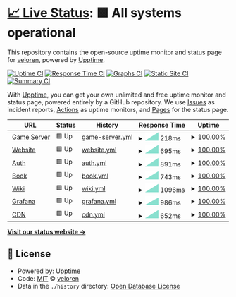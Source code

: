 # [📈 Live Status](https://status.veloren.net): <!--live status--> **🟩 All systems operational**

This repository contains the open-source uptime monitor and status page for [veloren](https://www.veloren.net), powered by [Upptime](https://github.com/upptime/upptime).

[![Uptime CI](https://github.com/veloren/status.veloren.net/workflows/Uptime%20CI/badge.svg)](https://github.com/veloren/status.veloren.net/actions?query=workflow%3A%22Uptime+CI%22)
[![Response Time CI](https://github.com/veloren/status.veloren.net/workflows/Response%20Time%20CI/badge.svg)](https://github.com/veloren/status.veloren.net/actions?query=workflow%3A%22Response+Time+CI%22)
[![Graphs CI](https://github.com/veloren/status.veloren.net/workflows/Graphs%20CI/badge.svg)](https://github.com/veloren/status.veloren.net/actions?query=workflow%3A%22Graphs+CI%22)
[![Static Site CI](https://github.com/veloren/status.veloren.net/workflows/Static%20Site%20CI/badge.svg)](https://github.com/veloren/status.veloren.net/actions?query=workflow%3A%22Static+Site+CI%22)
[![Summary CI](https://github.com/veloren/status.veloren.net/workflows/Summary%20CI/badge.svg)](https://github.com/veloren/status.veloren.net/actions?query=workflow%3A%22Summary+CI%22)

With [Upptime](https://upptime.js.org), you can get your own unlimited and free uptime monitor and status page, powered entirely by a GitHub repository. We use [Issues](https://github.com/veloren/status.veloren.net/issues) as incident reports, [Actions](https://github.com/veloren/status.veloren.net/actions) as uptime monitors, and [Pages](https://status.veloren.net) for the status page.

<!--start: status pages-->
<!-- This summary is generated by Upptime (https://github.com/upptime/upptime) -->
<!-- Do not edit this manually, your changes will be overwritten -->
<!-- prettier-ignore -->
| URL | Status | History | Response Time | Uptime |
| --- | ------ | ------- | ------------- | ------ |
| <img alt="" src="https://favicons.githubusercontent.com/null" height="13"> [Game Server](server.veloren.net) | 🟩 Up | [game-server.yml](https://github.com/veloren/status.veloren.net/commits/HEAD/history/game-server.yml) | <details><summary><img alt="Response time graph" src="./graphs/game-server/response-time-week.png" height="20"> 218ms</summary><br><a href="https://status.veloren.net/history/game-server"><img alt="Response time 218" src="https://img.shields.io/endpoint?url=https%3A%2F%2Fraw.githubusercontent.com%2Fveloren%2Fstatus.veloren.net%2FHEAD%2Fapi%2Fgame-server%2Fresponse-time.json"></a><br><a href="https://status.veloren.net/history/game-server"><img alt="24-hour response time 218" src="https://img.shields.io/endpoint?url=https%3A%2F%2Fraw.githubusercontent.com%2Fveloren%2Fstatus.veloren.net%2FHEAD%2Fapi%2Fgame-server%2Fresponse-time-day.json"></a><br><a href="https://status.veloren.net/history/game-server"><img alt="7-day response time 218" src="https://img.shields.io/endpoint?url=https%3A%2F%2Fraw.githubusercontent.com%2Fveloren%2Fstatus.veloren.net%2FHEAD%2Fapi%2Fgame-server%2Fresponse-time-week.json"></a><br><a href="https://status.veloren.net/history/game-server"><img alt="30-day response time 218" src="https://img.shields.io/endpoint?url=https%3A%2F%2Fraw.githubusercontent.com%2Fveloren%2Fstatus.veloren.net%2FHEAD%2Fapi%2Fgame-server%2Fresponse-time-month.json"></a><br><a href="https://status.veloren.net/history/game-server"><img alt="1-year response time 218" src="https://img.shields.io/endpoint?url=https%3A%2F%2Fraw.githubusercontent.com%2Fveloren%2Fstatus.veloren.net%2FHEAD%2Fapi%2Fgame-server%2Fresponse-time-year.json"></a></details> | <details><summary><a href="https://status.veloren.net/history/game-server">100.00%</a></summary><a href="https://status.veloren.net/history/game-server"><img alt="All-time uptime 100.00%" src="https://img.shields.io/endpoint?url=https%3A%2F%2Fraw.githubusercontent.com%2Fveloren%2Fstatus.veloren.net%2FHEAD%2Fapi%2Fgame-server%2Fuptime.json"></a><br><a href="https://status.veloren.net/history/game-server"><img alt="24-hour uptime 100.00%" src="https://img.shields.io/endpoint?url=https%3A%2F%2Fraw.githubusercontent.com%2Fveloren%2Fstatus.veloren.net%2FHEAD%2Fapi%2Fgame-server%2Fuptime-day.json"></a><br><a href="https://status.veloren.net/history/game-server"><img alt="7-day uptime 100.00%" src="https://img.shields.io/endpoint?url=https%3A%2F%2Fraw.githubusercontent.com%2Fveloren%2Fstatus.veloren.net%2FHEAD%2Fapi%2Fgame-server%2Fuptime-week.json"></a><br><a href="https://status.veloren.net/history/game-server"><img alt="30-day uptime 100.00%" src="https://img.shields.io/endpoint?url=https%3A%2F%2Fraw.githubusercontent.com%2Fveloren%2Fstatus.veloren.net%2FHEAD%2Fapi%2Fgame-server%2Fuptime-month.json"></a><br><a href="https://status.veloren.net/history/game-server"><img alt="1-year uptime 100.00%" src="https://img.shields.io/endpoint?url=https%3A%2F%2Fraw.githubusercontent.com%2Fveloren%2Fstatus.veloren.net%2FHEAD%2Fapi%2Fgame-server%2Fuptime-year.json"></a></details>
| <img alt="" src="https://favicons.githubusercontent.com/veloren.net" height="13"> [Website](https://veloren.net) | 🟩 Up | [website.yml](https://github.com/veloren/status.veloren.net/commits/HEAD/history/website.yml) | <details><summary><img alt="Response time graph" src="./graphs/website/response-time-week.png" height="20"> 695ms</summary><br><a href="https://status.veloren.net/history/website"><img alt="Response time 695" src="https://img.shields.io/endpoint?url=https%3A%2F%2Fraw.githubusercontent.com%2Fveloren%2Fstatus.veloren.net%2FHEAD%2Fapi%2Fwebsite%2Fresponse-time.json"></a><br><a href="https://status.veloren.net/history/website"><img alt="24-hour response time 695" src="https://img.shields.io/endpoint?url=https%3A%2F%2Fraw.githubusercontent.com%2Fveloren%2Fstatus.veloren.net%2FHEAD%2Fapi%2Fwebsite%2Fresponse-time-day.json"></a><br><a href="https://status.veloren.net/history/website"><img alt="7-day response time 695" src="https://img.shields.io/endpoint?url=https%3A%2F%2Fraw.githubusercontent.com%2Fveloren%2Fstatus.veloren.net%2FHEAD%2Fapi%2Fwebsite%2Fresponse-time-week.json"></a><br><a href="https://status.veloren.net/history/website"><img alt="30-day response time 695" src="https://img.shields.io/endpoint?url=https%3A%2F%2Fraw.githubusercontent.com%2Fveloren%2Fstatus.veloren.net%2FHEAD%2Fapi%2Fwebsite%2Fresponse-time-month.json"></a><br><a href="https://status.veloren.net/history/website"><img alt="1-year response time 695" src="https://img.shields.io/endpoint?url=https%3A%2F%2Fraw.githubusercontent.com%2Fveloren%2Fstatus.veloren.net%2FHEAD%2Fapi%2Fwebsite%2Fresponse-time-year.json"></a></details> | <details><summary><a href="https://status.veloren.net/history/website">100.00%</a></summary><a href="https://status.veloren.net/history/website"><img alt="All-time uptime 100.00%" src="https://img.shields.io/endpoint?url=https%3A%2F%2Fraw.githubusercontent.com%2Fveloren%2Fstatus.veloren.net%2FHEAD%2Fapi%2Fwebsite%2Fuptime.json"></a><br><a href="https://status.veloren.net/history/website"><img alt="24-hour uptime 100.00%" src="https://img.shields.io/endpoint?url=https%3A%2F%2Fraw.githubusercontent.com%2Fveloren%2Fstatus.veloren.net%2FHEAD%2Fapi%2Fwebsite%2Fuptime-day.json"></a><br><a href="https://status.veloren.net/history/website"><img alt="7-day uptime 100.00%" src="https://img.shields.io/endpoint?url=https%3A%2F%2Fraw.githubusercontent.com%2Fveloren%2Fstatus.veloren.net%2FHEAD%2Fapi%2Fwebsite%2Fuptime-week.json"></a><br><a href="https://status.veloren.net/history/website"><img alt="30-day uptime 100.00%" src="https://img.shields.io/endpoint?url=https%3A%2F%2Fraw.githubusercontent.com%2Fveloren%2Fstatus.veloren.net%2FHEAD%2Fapi%2Fwebsite%2Fuptime-month.json"></a><br><a href="https://status.veloren.net/history/website"><img alt="1-year uptime 100.00%" src="https://img.shields.io/endpoint?url=https%3A%2F%2Fraw.githubusercontent.com%2Fveloren%2Fstatus.veloren.net%2FHEAD%2Fapi%2Fwebsite%2Fuptime-year.json"></a></details>
| <img alt="" src="https://favicons.githubusercontent.com/auth.veloren.net" height="13"> [Auth](https://auth.veloren.net/ping) | 🟩 Up | [auth.yml](https://github.com/veloren/status.veloren.net/commits/HEAD/history/auth.yml) | <details><summary><img alt="Response time graph" src="./graphs/auth/response-time-week.png" height="20"> 891ms</summary><br><a href="https://status.veloren.net/history/auth"><img alt="Response time 891" src="https://img.shields.io/endpoint?url=https%3A%2F%2Fraw.githubusercontent.com%2Fveloren%2Fstatus.veloren.net%2FHEAD%2Fapi%2Fauth%2Fresponse-time.json"></a><br><a href="https://status.veloren.net/history/auth"><img alt="24-hour response time 891" src="https://img.shields.io/endpoint?url=https%3A%2F%2Fraw.githubusercontent.com%2Fveloren%2Fstatus.veloren.net%2FHEAD%2Fapi%2Fauth%2Fresponse-time-day.json"></a><br><a href="https://status.veloren.net/history/auth"><img alt="7-day response time 891" src="https://img.shields.io/endpoint?url=https%3A%2F%2Fraw.githubusercontent.com%2Fveloren%2Fstatus.veloren.net%2FHEAD%2Fapi%2Fauth%2Fresponse-time-week.json"></a><br><a href="https://status.veloren.net/history/auth"><img alt="30-day response time 891" src="https://img.shields.io/endpoint?url=https%3A%2F%2Fraw.githubusercontent.com%2Fveloren%2Fstatus.veloren.net%2FHEAD%2Fapi%2Fauth%2Fresponse-time-month.json"></a><br><a href="https://status.veloren.net/history/auth"><img alt="1-year response time 891" src="https://img.shields.io/endpoint?url=https%3A%2F%2Fraw.githubusercontent.com%2Fveloren%2Fstatus.veloren.net%2FHEAD%2Fapi%2Fauth%2Fresponse-time-year.json"></a></details> | <details><summary><a href="https://status.veloren.net/history/auth">100.00%</a></summary><a href="https://status.veloren.net/history/auth"><img alt="All-time uptime 100.00%" src="https://img.shields.io/endpoint?url=https%3A%2F%2Fraw.githubusercontent.com%2Fveloren%2Fstatus.veloren.net%2FHEAD%2Fapi%2Fauth%2Fuptime.json"></a><br><a href="https://status.veloren.net/history/auth"><img alt="24-hour uptime 100.00%" src="https://img.shields.io/endpoint?url=https%3A%2F%2Fraw.githubusercontent.com%2Fveloren%2Fstatus.veloren.net%2FHEAD%2Fapi%2Fauth%2Fuptime-day.json"></a><br><a href="https://status.veloren.net/history/auth"><img alt="7-day uptime 100.00%" src="https://img.shields.io/endpoint?url=https%3A%2F%2Fraw.githubusercontent.com%2Fveloren%2Fstatus.veloren.net%2FHEAD%2Fapi%2Fauth%2Fuptime-week.json"></a><br><a href="https://status.veloren.net/history/auth"><img alt="30-day uptime 100.00%" src="https://img.shields.io/endpoint?url=https%3A%2F%2Fraw.githubusercontent.com%2Fveloren%2Fstatus.veloren.net%2FHEAD%2Fapi%2Fauth%2Fuptime-month.json"></a><br><a href="https://status.veloren.net/history/auth"><img alt="1-year uptime 100.00%" src="https://img.shields.io/endpoint?url=https%3A%2F%2Fraw.githubusercontent.com%2Fveloren%2Fstatus.veloren.net%2FHEAD%2Fapi%2Fauth%2Fuptime-year.json"></a></details>
| <img alt="" src="https://favicons.githubusercontent.com/book.veloren.net" height="13"> [Book](https://book.veloren.net) | 🟩 Up | [book.yml](https://github.com/veloren/status.veloren.net/commits/HEAD/history/book.yml) | <details><summary><img alt="Response time graph" src="./graphs/book/response-time-week.png" height="20"> 743ms</summary><br><a href="https://status.veloren.net/history/book"><img alt="Response time 743" src="https://img.shields.io/endpoint?url=https%3A%2F%2Fraw.githubusercontent.com%2Fveloren%2Fstatus.veloren.net%2FHEAD%2Fapi%2Fbook%2Fresponse-time.json"></a><br><a href="https://status.veloren.net/history/book"><img alt="24-hour response time 743" src="https://img.shields.io/endpoint?url=https%3A%2F%2Fraw.githubusercontent.com%2Fveloren%2Fstatus.veloren.net%2FHEAD%2Fapi%2Fbook%2Fresponse-time-day.json"></a><br><a href="https://status.veloren.net/history/book"><img alt="7-day response time 743" src="https://img.shields.io/endpoint?url=https%3A%2F%2Fraw.githubusercontent.com%2Fveloren%2Fstatus.veloren.net%2FHEAD%2Fapi%2Fbook%2Fresponse-time-week.json"></a><br><a href="https://status.veloren.net/history/book"><img alt="30-day response time 743" src="https://img.shields.io/endpoint?url=https%3A%2F%2Fraw.githubusercontent.com%2Fveloren%2Fstatus.veloren.net%2FHEAD%2Fapi%2Fbook%2Fresponse-time-month.json"></a><br><a href="https://status.veloren.net/history/book"><img alt="1-year response time 743" src="https://img.shields.io/endpoint?url=https%3A%2F%2Fraw.githubusercontent.com%2Fveloren%2Fstatus.veloren.net%2FHEAD%2Fapi%2Fbook%2Fresponse-time-year.json"></a></details> | <details><summary><a href="https://status.veloren.net/history/book">100.00%</a></summary><a href="https://status.veloren.net/history/book"><img alt="All-time uptime 100.00%" src="https://img.shields.io/endpoint?url=https%3A%2F%2Fraw.githubusercontent.com%2Fveloren%2Fstatus.veloren.net%2FHEAD%2Fapi%2Fbook%2Fuptime.json"></a><br><a href="https://status.veloren.net/history/book"><img alt="24-hour uptime 100.00%" src="https://img.shields.io/endpoint?url=https%3A%2F%2Fraw.githubusercontent.com%2Fveloren%2Fstatus.veloren.net%2FHEAD%2Fapi%2Fbook%2Fuptime-day.json"></a><br><a href="https://status.veloren.net/history/book"><img alt="7-day uptime 100.00%" src="https://img.shields.io/endpoint?url=https%3A%2F%2Fraw.githubusercontent.com%2Fveloren%2Fstatus.veloren.net%2FHEAD%2Fapi%2Fbook%2Fuptime-week.json"></a><br><a href="https://status.veloren.net/history/book"><img alt="30-day uptime 100.00%" src="https://img.shields.io/endpoint?url=https%3A%2F%2Fraw.githubusercontent.com%2Fveloren%2Fstatus.veloren.net%2FHEAD%2Fapi%2Fbook%2Fuptime-month.json"></a><br><a href="https://status.veloren.net/history/book"><img alt="1-year uptime 100.00%" src="https://img.shields.io/endpoint?url=https%3A%2F%2Fraw.githubusercontent.com%2Fveloren%2Fstatus.veloren.net%2FHEAD%2Fapi%2Fbook%2Fuptime-year.json"></a></details>
| <img alt="" src="https://favicons.githubusercontent.com/wiki.veloren.net" height="13"> [Wiki](https://wiki.veloren.net) | 🟩 Up | [wiki.yml](https://github.com/veloren/status.veloren.net/commits/HEAD/history/wiki.yml) | <details><summary><img alt="Response time graph" src="./graphs/wiki/response-time-week.png" height="20"> 1096ms</summary><br><a href="https://status.veloren.net/history/wiki"><img alt="Response time 1096" src="https://img.shields.io/endpoint?url=https%3A%2F%2Fraw.githubusercontent.com%2Fveloren%2Fstatus.veloren.net%2FHEAD%2Fapi%2Fwiki%2Fresponse-time.json"></a><br><a href="https://status.veloren.net/history/wiki"><img alt="24-hour response time 1096" src="https://img.shields.io/endpoint?url=https%3A%2F%2Fraw.githubusercontent.com%2Fveloren%2Fstatus.veloren.net%2FHEAD%2Fapi%2Fwiki%2Fresponse-time-day.json"></a><br><a href="https://status.veloren.net/history/wiki"><img alt="7-day response time 1096" src="https://img.shields.io/endpoint?url=https%3A%2F%2Fraw.githubusercontent.com%2Fveloren%2Fstatus.veloren.net%2FHEAD%2Fapi%2Fwiki%2Fresponse-time-week.json"></a><br><a href="https://status.veloren.net/history/wiki"><img alt="30-day response time 1096" src="https://img.shields.io/endpoint?url=https%3A%2F%2Fraw.githubusercontent.com%2Fveloren%2Fstatus.veloren.net%2FHEAD%2Fapi%2Fwiki%2Fresponse-time-month.json"></a><br><a href="https://status.veloren.net/history/wiki"><img alt="1-year response time 1096" src="https://img.shields.io/endpoint?url=https%3A%2F%2Fraw.githubusercontent.com%2Fveloren%2Fstatus.veloren.net%2FHEAD%2Fapi%2Fwiki%2Fresponse-time-year.json"></a></details> | <details><summary><a href="https://status.veloren.net/history/wiki">100.00%</a></summary><a href="https://status.veloren.net/history/wiki"><img alt="All-time uptime 100.00%" src="https://img.shields.io/endpoint?url=https%3A%2F%2Fraw.githubusercontent.com%2Fveloren%2Fstatus.veloren.net%2FHEAD%2Fapi%2Fwiki%2Fuptime.json"></a><br><a href="https://status.veloren.net/history/wiki"><img alt="24-hour uptime 100.00%" src="https://img.shields.io/endpoint?url=https%3A%2F%2Fraw.githubusercontent.com%2Fveloren%2Fstatus.veloren.net%2FHEAD%2Fapi%2Fwiki%2Fuptime-day.json"></a><br><a href="https://status.veloren.net/history/wiki"><img alt="7-day uptime 100.00%" src="https://img.shields.io/endpoint?url=https%3A%2F%2Fraw.githubusercontent.com%2Fveloren%2Fstatus.veloren.net%2FHEAD%2Fapi%2Fwiki%2Fuptime-week.json"></a><br><a href="https://status.veloren.net/history/wiki"><img alt="30-day uptime 100.00%" src="https://img.shields.io/endpoint?url=https%3A%2F%2Fraw.githubusercontent.com%2Fveloren%2Fstatus.veloren.net%2FHEAD%2Fapi%2Fwiki%2Fuptime-month.json"></a><br><a href="https://status.veloren.net/history/wiki"><img alt="1-year uptime 100.00%" src="https://img.shields.io/endpoint?url=https%3A%2F%2Fraw.githubusercontent.com%2Fveloren%2Fstatus.veloren.net%2FHEAD%2Fapi%2Fwiki%2Fuptime-year.json"></a></details>
| <img alt="" src="https://favicons.githubusercontent.com/grafana.veloren.net" height="13"> [Grafana](https://grafana.veloren.net) | 🟩 Up | [grafana.yml](https://github.com/veloren/status.veloren.net/commits/HEAD/history/grafana.yml) | <details><summary><img alt="Response time graph" src="./graphs/grafana/response-time-week.png" height="20"> 986ms</summary><br><a href="https://status.veloren.net/history/grafana"><img alt="Response time 986" src="https://img.shields.io/endpoint?url=https%3A%2F%2Fraw.githubusercontent.com%2Fveloren%2Fstatus.veloren.net%2FHEAD%2Fapi%2Fgrafana%2Fresponse-time.json"></a><br><a href="https://status.veloren.net/history/grafana"><img alt="24-hour response time 986" src="https://img.shields.io/endpoint?url=https%3A%2F%2Fraw.githubusercontent.com%2Fveloren%2Fstatus.veloren.net%2FHEAD%2Fapi%2Fgrafana%2Fresponse-time-day.json"></a><br><a href="https://status.veloren.net/history/grafana"><img alt="7-day response time 986" src="https://img.shields.io/endpoint?url=https%3A%2F%2Fraw.githubusercontent.com%2Fveloren%2Fstatus.veloren.net%2FHEAD%2Fapi%2Fgrafana%2Fresponse-time-week.json"></a><br><a href="https://status.veloren.net/history/grafana"><img alt="30-day response time 986" src="https://img.shields.io/endpoint?url=https%3A%2F%2Fraw.githubusercontent.com%2Fveloren%2Fstatus.veloren.net%2FHEAD%2Fapi%2Fgrafana%2Fresponse-time-month.json"></a><br><a href="https://status.veloren.net/history/grafana"><img alt="1-year response time 986" src="https://img.shields.io/endpoint?url=https%3A%2F%2Fraw.githubusercontent.com%2Fveloren%2Fstatus.veloren.net%2FHEAD%2Fapi%2Fgrafana%2Fresponse-time-year.json"></a></details> | <details><summary><a href="https://status.veloren.net/history/grafana">100.00%</a></summary><a href="https://status.veloren.net/history/grafana"><img alt="All-time uptime 100.00%" src="https://img.shields.io/endpoint?url=https%3A%2F%2Fraw.githubusercontent.com%2Fveloren%2Fstatus.veloren.net%2FHEAD%2Fapi%2Fgrafana%2Fuptime.json"></a><br><a href="https://status.veloren.net/history/grafana"><img alt="24-hour uptime 100.00%" src="https://img.shields.io/endpoint?url=https%3A%2F%2Fraw.githubusercontent.com%2Fveloren%2Fstatus.veloren.net%2FHEAD%2Fapi%2Fgrafana%2Fuptime-day.json"></a><br><a href="https://status.veloren.net/history/grafana"><img alt="7-day uptime 100.00%" src="https://img.shields.io/endpoint?url=https%3A%2F%2Fraw.githubusercontent.com%2Fveloren%2Fstatus.veloren.net%2FHEAD%2Fapi%2Fgrafana%2Fuptime-week.json"></a><br><a href="https://status.veloren.net/history/grafana"><img alt="30-day uptime 100.00%" src="https://img.shields.io/endpoint?url=https%3A%2F%2Fraw.githubusercontent.com%2Fveloren%2Fstatus.veloren.net%2FHEAD%2Fapi%2Fgrafana%2Fuptime-month.json"></a><br><a href="https://status.veloren.net/history/grafana"><img alt="1-year uptime 100.00%" src="https://img.shields.io/endpoint?url=https%3A%2F%2Fraw.githubusercontent.com%2Fveloren%2Fstatus.veloren.net%2FHEAD%2Fapi%2Fgrafana%2Fuptime-year.json"></a></details>
| <img alt="" src="https://favicons.githubusercontent.com/download.veloren.net" height="13"> [CDN](https://download.veloren.net) | 🟩 Up | [cdn.yml](https://github.com/veloren/status.veloren.net/commits/HEAD/history/cdn.yml) | <details><summary><img alt="Response time graph" src="./graphs/cdn/response-time-week.png" height="20"> 652ms</summary><br><a href="https://status.veloren.net/history/cdn"><img alt="Response time 652" src="https://img.shields.io/endpoint?url=https%3A%2F%2Fraw.githubusercontent.com%2Fveloren%2Fstatus.veloren.net%2FHEAD%2Fapi%2Fcdn%2Fresponse-time.json"></a><br><a href="https://status.veloren.net/history/cdn"><img alt="24-hour response time 652" src="https://img.shields.io/endpoint?url=https%3A%2F%2Fraw.githubusercontent.com%2Fveloren%2Fstatus.veloren.net%2FHEAD%2Fapi%2Fcdn%2Fresponse-time-day.json"></a><br><a href="https://status.veloren.net/history/cdn"><img alt="7-day response time 652" src="https://img.shields.io/endpoint?url=https%3A%2F%2Fraw.githubusercontent.com%2Fveloren%2Fstatus.veloren.net%2FHEAD%2Fapi%2Fcdn%2Fresponse-time-week.json"></a><br><a href="https://status.veloren.net/history/cdn"><img alt="30-day response time 652" src="https://img.shields.io/endpoint?url=https%3A%2F%2Fraw.githubusercontent.com%2Fveloren%2Fstatus.veloren.net%2FHEAD%2Fapi%2Fcdn%2Fresponse-time-month.json"></a><br><a href="https://status.veloren.net/history/cdn"><img alt="1-year response time 652" src="https://img.shields.io/endpoint?url=https%3A%2F%2Fraw.githubusercontent.com%2Fveloren%2Fstatus.veloren.net%2FHEAD%2Fapi%2Fcdn%2Fresponse-time-year.json"></a></details> | <details><summary><a href="https://status.veloren.net/history/cdn">100.00%</a></summary><a href="https://status.veloren.net/history/cdn"><img alt="All-time uptime 100.00%" src="https://img.shields.io/endpoint?url=https%3A%2F%2Fraw.githubusercontent.com%2Fveloren%2Fstatus.veloren.net%2FHEAD%2Fapi%2Fcdn%2Fuptime.json"></a><br><a href="https://status.veloren.net/history/cdn"><img alt="24-hour uptime 100.00%" src="https://img.shields.io/endpoint?url=https%3A%2F%2Fraw.githubusercontent.com%2Fveloren%2Fstatus.veloren.net%2FHEAD%2Fapi%2Fcdn%2Fuptime-day.json"></a><br><a href="https://status.veloren.net/history/cdn"><img alt="7-day uptime 100.00%" src="https://img.shields.io/endpoint?url=https%3A%2F%2Fraw.githubusercontent.com%2Fveloren%2Fstatus.veloren.net%2FHEAD%2Fapi%2Fcdn%2Fuptime-week.json"></a><br><a href="https://status.veloren.net/history/cdn"><img alt="30-day uptime 100.00%" src="https://img.shields.io/endpoint?url=https%3A%2F%2Fraw.githubusercontent.com%2Fveloren%2Fstatus.veloren.net%2FHEAD%2Fapi%2Fcdn%2Fuptime-month.json"></a><br><a href="https://status.veloren.net/history/cdn"><img alt="1-year uptime 100.00%" src="https://img.shields.io/endpoint?url=https%3A%2F%2Fraw.githubusercontent.com%2Fveloren%2Fstatus.veloren.net%2FHEAD%2Fapi%2Fcdn%2Fuptime-year.json"></a></details>

<!--end: status pages-->

[**Visit our status website →**](https://status.veloren.net)

## 📄 License

- Powered by: [Upptime](https://github.com/upptime/upptime)
- Code: [MIT](./LICENSE) © [veloren](https://www.veloren.net)
- Data in the `./history` directory: [Open Database License](https://opendatacommons.org/licenses/odbl/1-0/)
